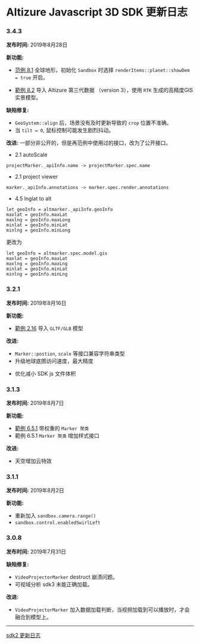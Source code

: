# Altizure Javascript 3D SDK 更新日志
### 3.4.3
__发布时间:__
2019年8月28日

__新功能:__
+ [范例 8.1](https://altizure.github.io/sdk.examples/8-1-terrain/) 全球地形，初始化 `Sandbox` 时选择 `renderItems::planet::showDem = true` 开启。

+ [範例 8.2](https://altizure.github.io/sdk.examples/8-2-rtk-project/) 导入 Altizure 第三代数据 （version 3），使用 `RTK` 生成的高精度GIS实景模型。

__缺陷修复:__
* `GeoSystem::align` 后，场景没有及时更新导致的 `crop` 位置不准确。
* 当 `tilt = 0`, 鼠标控制可能发生剧烈抖动。

__改进:__
一部分非公开的，但是再范例中使用过的接口，改为了公开接口。
* 2.1 autoScale
```
projectMarker._apiInfo.name -> projectMarker.spec.name
```

* 2.1 project viewer
```
marker._apiInfo.annotations -> marker.spec.render.annotations
```

* 4.5 lnglat to alt
```
let geoInfo = altmarker._apiInfo.geoInfo
maxlat = geoInfo.maxLat
maxlng = geoInfo.maxLong
minlat = geoInfo.minLat
minlng = geoInfo.minLong
```
更改为
```
let geoInfo = altmarker.spec.model.gis
maxlat = geoInfo.maxLat
maxlng = geoInfo.maxLng
minlat = geoInfo.minLat
minlng = geoInfo.minLng
```


### 3.2.1
__发布时间:__
2019年8月16日

__新功能:__
+ [範例 2.16](https://altizure.github.io/sdk.examples/2-16-add-gltf/) 导入 `GLTF/GLB` 模型

__改进:__
+ `Marker::postion`, `scale` 等接口兼容字符串类型
+ 升级地球底图访问速度，最大精度
- 优化减小 SDK js 文件体积

### 3.1.3
__发布时间:__
2019年8月7日

__新功能:__
+ [範例 6.5.1](https://altizure.github.io/sdk.examples/6-5-1-cluster-advanced/index.html) 带权重的 `Marker 聚类`
+ 範例 6.5.1 `Marker 聚类` 增加样式接口

__改进:__
+ 天空增加云特效

### 3.1.1
__发布时间:__
2019年8月2日

__新功能:__
+ 重新加入 `sandbox.camera.range()`
+ `sandbox.control.enabledSwirlLeft`

### 3.0.8
__发布时间:__
2019年7月31日

__缺陷修复:__
* `VideoProjectorMarker` destruct 崩溃问题。
* 可视域分析 sdk3 未能正确加载。

__改进:__
* `VideoProjectorMarker` 加入数据加载判断，当视频加载到可以播放时，才会融合到模型上。

______

[sdk2 更新日志](./changelog-zh-v2.md)
